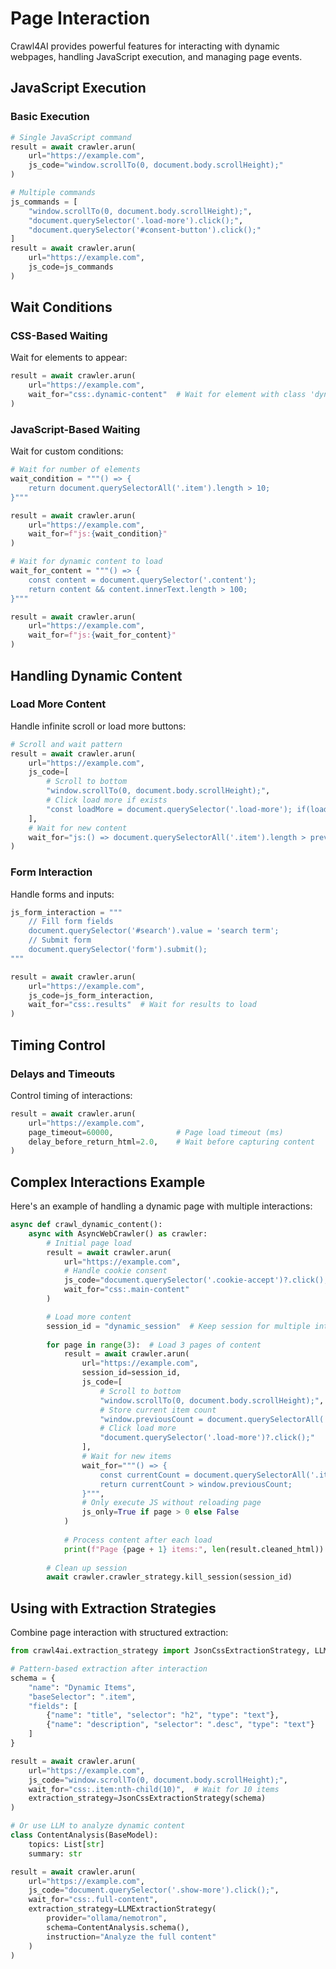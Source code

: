# Page Interaction

Crawl4AI provides powerful features for interacting with dynamic webpages, handling JavaScript execution, and managing page events.

## JavaScript Execution

### Basic Execution

```python
# Single JavaScript command
result = await crawler.arun(
    url="https://example.com",
    js_code="window.scrollTo(0, document.body.scrollHeight);"
)

# Multiple commands
js_commands = [
    "window.scrollTo(0, document.body.scrollHeight);",
    "document.querySelector('.load-more').click();",
    "document.querySelector('#consent-button').click();"
]
result = await crawler.arun(
    url="https://example.com",
    js_code=js_commands
)
```

## Wait Conditions

### CSS-Based Waiting

Wait for elements to appear:

```python
result = await crawler.arun(
    url="https://example.com",
    wait_for="css:.dynamic-content"  # Wait for element with class 'dynamic-content'
)
```

### JavaScript-Based Waiting

Wait for custom conditions:

```python
# Wait for number of elements
wait_condition = """() => {
    return document.querySelectorAll('.item').length > 10;
}"""

result = await crawler.arun(
    url="https://example.com",
    wait_for=f"js:{wait_condition}"
)

# Wait for dynamic content to load
wait_for_content = """() => {
    const content = document.querySelector('.content');
    return content && content.innerText.length > 100;
}"""

result = await crawler.arun(
    url="https://example.com",
    wait_for=f"js:{wait_for_content}"
)
```

## Handling Dynamic Content

### Load More Content

Handle infinite scroll or load more buttons:

```python
# Scroll and wait pattern
result = await crawler.arun(
    url="https://example.com",
    js_code=[
        # Scroll to bottom
        "window.scrollTo(0, document.body.scrollHeight);",
        # Click load more if exists
        "const loadMore = document.querySelector('.load-more'); if(loadMore) loadMore.click();"
    ],
    # Wait for new content
    wait_for="js:() => document.querySelectorAll('.item').length > previousCount"
)
```

### Form Interaction

Handle forms and inputs:

```python
js_form_interaction = """
    // Fill form fields
    document.querySelector('#search').value = 'search term';
    // Submit form
    document.querySelector('form').submit();
"""

result = await crawler.arun(
    url="https://example.com",
    js_code=js_form_interaction,
    wait_for="css:.results"  # Wait for results to load
)
```

## Timing Control

### Delays and Timeouts

Control timing of interactions:

```python
result = await crawler.arun(
    url="https://example.com",
    page_timeout=60000,              # Page load timeout (ms)
    delay_before_return_html=2.0,    # Wait before capturing content
)
```

## Complex Interactions Example

Here's an example of handling a dynamic page with multiple interactions:

```python
async def crawl_dynamic_content():
    async with AsyncWebCrawler() as crawler:
        # Initial page load
        result = await crawler.arun(
            url="https://example.com",
            # Handle cookie consent
            js_code="document.querySelector('.cookie-accept')?.click();",
            wait_for="css:.main-content"
        )

        # Load more content
        session_id = "dynamic_session"  # Keep session for multiple interactions
        
        for page in range(3):  # Load 3 pages of content
            result = await crawler.arun(
                url="https://example.com",
                session_id=session_id,
                js_code=[
                    # Scroll to bottom
                    "window.scrollTo(0, document.body.scrollHeight);",
                    # Store current item count
                    "window.previousCount = document.querySelectorAll('.item').length;",
                    # Click load more
                    "document.querySelector('.load-more')?.click();"
                ],
                # Wait for new items
                wait_for="""() => {
                    const currentCount = document.querySelectorAll('.item').length;
                    return currentCount > window.previousCount;
                }""",
                # Only execute JS without reloading page
                js_only=True if page > 0 else False
            )
            
            # Process content after each load
            print(f"Page {page + 1} items:", len(result.cleaned_html))
            
        # Clean up session
        await crawler.crawler_strategy.kill_session(session_id)
```

## Using with Extraction Strategies

Combine page interaction with structured extraction:

```python
from crawl4ai.extraction_strategy import JsonCssExtractionStrategy, LLMExtractionStrategy

# Pattern-based extraction after interaction
schema = {
    "name": "Dynamic Items",
    "baseSelector": ".item",
    "fields": [
        {"name": "title", "selector": "h2", "type": "text"},
        {"name": "description", "selector": ".desc", "type": "text"}
    ]
}

result = await crawler.arun(
    url="https://example.com",
    js_code="window.scrollTo(0, document.body.scrollHeight);",
    wait_for="css:.item:nth-child(10)",  # Wait for 10 items
    extraction_strategy=JsonCssExtractionStrategy(schema)
)

# Or use LLM to analyze dynamic content
class ContentAnalysis(BaseModel):
    topics: List[str]
    summary: str

result = await crawler.arun(
    url="https://example.com",
    js_code="document.querySelector('.show-more').click();",
    wait_for="css:.full-content",
    extraction_strategy=LLMExtractionStrategy(
        provider="ollama/nemotron",
        schema=ContentAnalysis.schema(),
        instruction="Analyze the full content"
    )
)
```